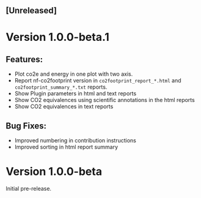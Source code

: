 ## [Unreleased]

# Version 1.0.0-beta.1
## Features:
- Plot co2e and energy in one plot with two axis.
- Report nf-co2footprint version in `co2footprint_report_*.html` and `co2footprint_summary_*.txt` reports.
- Show Plugin parameters in html and text reports
- Show CO2 equivalences using scientific annotations in the html reports
- Show CO2 equivalences in text reports

## Bug Fixes:
- Improved numbering in contribution instructions
- Improved sorting in html report summary

# Version 1.0.0-beta

Initial pre-release.